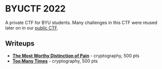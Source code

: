 # BYUCTF 2022

A private CTF for BYU students.  Many challenges in this CTF were reused later on in our [public CTF](../byuctf-22).

## Writeups
- [**The Most Worthy Distinction of Pain**](./themostworthydistinctionofpain) - cryptography, 500 pts
- [**Too Many Times**](./toomanytimes) - cryptography, 500 pts
